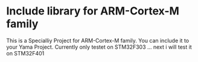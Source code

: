 # Include library for ARM-Cortex-M family
This is a Specialliy Project for ARM-Cortex-M family. You can include it to your Yama Project.
Currently only testet on STM32F303 ... next i will test it on STM32F401
